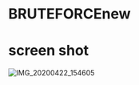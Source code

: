 # BRUTEFORCEnew

# screen shot 

![IMG_20200422_154605](https://user-images.githubusercontent.com/63150092/79973266-e2aa1b00-84b4-11ea-82f0-28c3e5e1c024.JPG)
